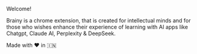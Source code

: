 Welcome!

Brainy is a chrome extension, that is created for intellectual minds and for those who wishes enhance their experience of learning with AI apps like
Chatgpt, Claude AI, Perplexity & DeepSeek.

Made with ❤️ in 🇮🇳

